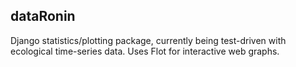## dataRonin

Django statistics/plotting package, currently being test-driven with ecological time-series data.  Uses Flot for interactive web graphs.

